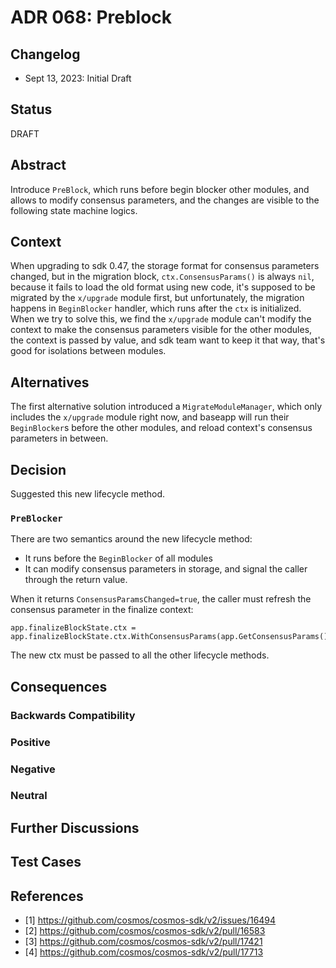 # ADR 068: Preblock

## Changelog

* Sept 13, 2023: Initial Draft

## Status

DRAFT

## Abstract

Introduce `PreBlock`, which runs before begin blocker other modules, and allows to modify consensus parameters, and the changes are visible to the following state machine logics.

## Context

When upgrading to sdk 0.47, the storage format for consensus parameters changed, but in the migration block, `ctx.ConsensusParams()` is always `nil`, because it fails to load the old format using new code, it's supposed to be migrated by the `x/upgrade` module first, but unfortunately, the migration happens in `BeginBlocker` handler, which runs after the `ctx` is initialized.
When we try to solve this, we find the `x/upgrade` module can't modify the context to make the consensus parameters visible for the other modules, the context is passed by value, and sdk team want to keep it that way, that's good for isolations between modules.

## Alternatives

The first alternative solution introduced a `MigrateModuleManager`, which only includes the `x/upgrade` module right now, and baseapp will run their `BeginBlocker`s before the other modules, and reload context's consensus parameters in between.

## Decision

Suggested this new lifecycle method.

### `PreBlocker`

There are two semantics around the new lifecycle method:

- It runs before the `BeginBlocker` of all modules
- It can modify consensus parameters in storage, and signal the caller through the return value.

When it returns `ConsensusParamsChanged=true`, the caller must refresh the consensus parameter in the finalize context:
```
app.finalizeBlockState.ctx = app.finalizeBlockState.ctx.WithConsensusParams(app.GetConsensusParams())
```

The new ctx must be passed to all the other lifecycle methods.


## Consequences

### Backwards Compatibility

### Positive

### Negative

### Neutral

## Further Discussions

## Test Cases

## References
* [1] https://github.com/cosmos/cosmos-sdk/v2/issues/16494
* [2] https://github.com/cosmos/cosmos-sdk/v2/pull/16583
* [3] https://github.com/cosmos/cosmos-sdk/v2/pull/17421
* [4] https://github.com/cosmos/cosmos-sdk/v2/pull/17713
